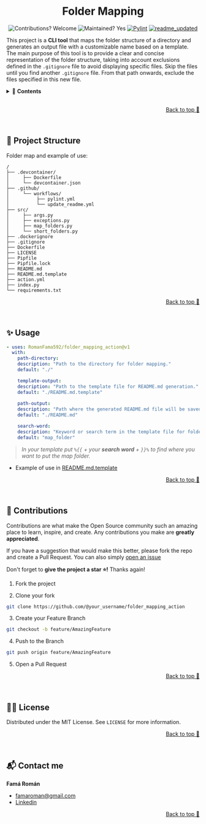 <div align="center">

# Folder Mapping
![Contributions? Welcome](https://img.shields.io/badge/Contributions-Welcome-brightgreen.svg)
![Maintained? Yes](https://img.shields.io/badge/Maintained%3F-Yes-brightgreen.svg)
[![Pylint](https://github.com/RomanFama592/folder_mapping_action/actions/workflows/pylint.yml/badge.svg)](https://github.com/RomanFama592/folder_mapping_action/actions/workflows/pylint.yml)
[![readme_updated](https://github.com/RomanFama592/folder_mapping_action/actions/workflows/update_readme.yml/badge.svg)](https://github.com/RomanFama592/folder_mapping_action/actions/workflows/update_readme.yml)

</div>

This project is a **CLI tool** that maps the folder structure of a directory and generates an output file with a customizable name based on a template. The main purpose of this tool is to provide a clear and concise representation of the folder structure, taking into account exclusions defined in the `.gitignore` file to avoid displaying specific files. Skip the files until you find another `.gitignore` file. From that path onwards, exclude the files specified in this new file.

<details>
  <summary>📑 <strong>Contents</strong></summary>
  <ol>
    <li><a href="#project-structure">🚀 <strong>Project Structure</strong></a></li>
    <li><a href="#usage">✨ <strong>Usage</strong></a></li>
    <li><a href="#contributions">👋 <strong>Contributions</strong></a></li>
    <li><a href="#license">👨‍⚖️ <strong>License</strong></a></li>
    <li><a href="#contact-me">📬 <strong>Contact me</strong></a></li>
  </ol>
</details>

<br>

<p align="right"><a href="#top">Back to top 🔼</a></p>
<br>

## 🚀 Project Structure

Folder map and example of use:

```
/
├── .devcontainer/
│     ├── Dockerfile
│     └── devcontainer.json
├── .github/
│     └── workflows/
│          ├── pylint.yml
│          └── update_readme.yml
├── src/
│     ├── args.py
│     ├── exceptions.py
│     ├── map_folders.py
│     └── short_folders.py
├── .dockerignore
├── .gitignore
├── Dockerfile
├── LICENSE
├── Pipfile
├── Pipfile.lock
├── README.md
├── README.md.template
├── action.yml
├── index.py
└── requirements.txt

```

<p align="right"><a href="#top">Back to top 🔼</a></p>
<br>

## ✨ Usage

```yaml
- uses: RomanFama592/folder_mapping_action@v1
  with:
    path-directory:
    description: "Path to the directory for folder mapping."
    default: "./"

    template-output:
    description: "Path to the template file for README.md generation."
    default: "./README.md.template"
    
    path-output:
    description: "Path where the generated README.md file will be saved."
    default: "./README.md"

    search-word:
    description: "Keyword or search term in the template file for folder mapping."
    default: "map_folder"
```

>_In your template put `%{{` + your **search word** + `}}%` to find where you want to put the map folder._

- Example of use in [README.md.template](https://github.com/RomanFama592/folder_mapping_action/blob/main/README.md.template)

<p align="right"><a href="#top">Back to top 🔼</a></p>
<br>

## 👋 Contributions

Contributions are what make the Open Source community such an amazing place to learn, inspire, and create. Any contributions you make are **greatly appreciated**.

If you have a suggestion that would make this better, please fork the repo and create a Pull Request. You can also simply [open an issue](https://github.com/RomanFama592/folder_mapping_action/issues)

Don't forget to **give the project a star ⭐!** Thanks again!

1. Fork the project

2. Clone your fork

```bash
git clone https://github.com/@your_username/folder_mapping_action
```

3. Create your Feature Branch

```bash
git checkout -b feature/AmazingFeature
```

4. Push to the Branch

```bash
git push origin feature/AmazingFeature
```

5. Open a Pull Request

<p align="right"><a href="#top">Back to top 🔼</a></p>
<br>

## 👨‍⚖️ License

Distributed under the MIT License. See `LICENSE` for more information.

<p align="right"><a href="#top">Back to top 🔼</a></p>
<br>

## 📬 Contact me

**Famá Román** 
- famaroman@gmail.com
- [Linkedin](https://www.linkedin.com/in/romanfama)

<p align="right"><a href="#top">Back to top 🔼</a></p>